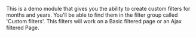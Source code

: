 This is a demo module that gives you the ability to create custom filters for months and years.
You'll be able to find them in the filter group called 'Custom filters'.
This filters will work on a Basic filtered page or an Ajax filtered Page.